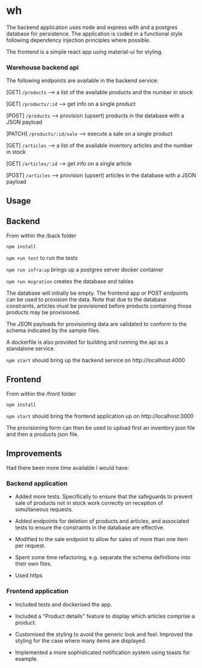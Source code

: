 # wh

The backend application uses node and express with and a postgres database for persistence. The application is coded in a functional style following dependency injection principles where possible.

The frontend is a simple react app using material-ui for styling.


### Warehouse backend api 

The following endpoints are available in the backend service:

[GET] `/products` --> a list of the available products and the number in stock

[GET] `/products/:id` --> get info on a single product

[POST] `/products` --> provision (upsert) products in the database with a JSON payload

[PATCH] `/products/:id/sale` --> execute a sale on a single product

[GET] `/articles` --> a list of the available inventory articles and the number in stock

[GET] `/articles/:id` --> get info on a single article

[POST] `/articles` --> provision (upsert) articles in the database with a JSON payload

## Usage

## Backend

From within the /back folder

`npm install` 

`npm run test` to run the tests

`npm run infra:up` brings up a postgres server docker container 

`npm run migration` creates the database and tables 

The database will initially be empty. The frontend app or POST endpoints can be used to provision the data. Note that due to the database constraints, articles must be provisioned before products containing those products may be provisioned. 

The JSON payloads for provisioning data are validated to conform to the schema indicated by the sample files.

A dockerfile is also provided for building and running the api as a standalone service.

`npm start` should bring up the backend service on http://localhost:4000 
## Frontend

From within the /front folder

`npm install` 

`npm start` should bring the frontend application up on http://localhost:3000

The provisioning form can then be used to upload first an inventory json file and then a products json file.

## Improvements

Had there been more time available I would have:

### Backend application

- Added more tests. Specifically to ensure that the safeguards to prevent sale of products not in stock work correctly on reception of simultaneous requests.

- Added endpoints for deletion of products and articles, and associated tests to ensure the constraints in the database are effective.

- Modified to the sale endpoint to allow for sales of more than one item per request.

- Spent some time refactoring, e.g. separate the schema definitions into their own files.

- Used https

### Frontend application

- Included tests and dockerised the app.

- Included a "Product details" feature to display which articles comprise a product.

- Customised the styling to avoid the generic look and feel. Improved the styling for the case where many items are displayed.

- Implemented a more sophisticated notification system using toasts for example.
